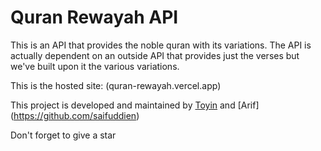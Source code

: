 # Quran Rewayah API

This is an API that provides the noble quran with its variations. The API is actually dependent on an outside API that provides just the verses but we've built upon it the various variations.

This is the hosted site: (quran-rewayah.vercel.app) 

This project is developed and maintained by [Toyin](https://github.com/Toyin5) and [Arif] (https://github.com/saifuddien)


Don't forget to give a star
